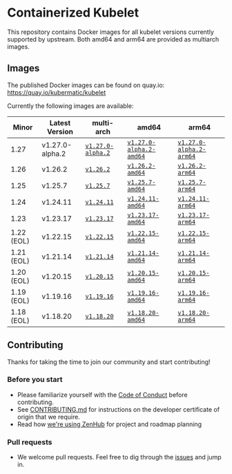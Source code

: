 # Containerized Kubelet

This repository contains Docker images for all kubelet versions currently supported by upstream.
Both amd64 and arm64 are provided as multiarch images.

## Images

The published Docker images can be found on quay.io: https://quay.io/kubermatic/kubelet

Currently the following images are available:

<!-- versions_start -->
| Minor | Latest Version | multi-arch | amd64 | arm64 |
| ----- | ------- | ---------- | ----- | ----- |
| 1.27 | v1.27.0-alpha.2 | [`v1.27.0-alpha.2`](https://quay.io/kubermatic/kubelet:v1.27.0-alpha.2) | [`v1.27.0-alpha.2-amd64`](https://quay.io/kubermatic/kubelet:v1.27.0-alpha.2-amd64) | [`v1.27.0-alpha.2-arm64`](https://quay.io/kubermatic/kubelet:v1.27.0-alpha.2-arm64) |
| 1.26 | v1.26.2 | [`v1.26.2`](https://quay.io/kubermatic/kubelet:v1.26.2) | [`v1.26.2-amd64`](https://quay.io/kubermatic/kubelet:v1.26.2-amd64) | [`v1.26.2-arm64`](https://quay.io/kubermatic/kubelet:v1.26.2-arm64) |
| 1.25 | v1.25.7 | [`v1.25.7`](https://quay.io/kubermatic/kubelet:v1.25.7) | [`v1.25.7-amd64`](https://quay.io/kubermatic/kubelet:v1.25.7-amd64) | [`v1.25.7-arm64`](https://quay.io/kubermatic/kubelet:v1.25.7-arm64) |
| 1.24 | v1.24.11 | [`v1.24.11`](https://quay.io/kubermatic/kubelet:v1.24.11) | [`v1.24.11-amd64`](https://quay.io/kubermatic/kubelet:v1.24.11-amd64) | [`v1.24.11-arm64`](https://quay.io/kubermatic/kubelet:v1.24.11-arm64) |
| 1.23 | v1.23.17 | [`v1.23.17`](https://quay.io/kubermatic/kubelet:v1.23.17) | [`v1.23.17-amd64`](https://quay.io/kubermatic/kubelet:v1.23.17-amd64) | [`v1.23.17-arm64`](https://quay.io/kubermatic/kubelet:v1.23.17-arm64) |
| 1.22 (EOL) | v1.22.15 | [`v1.22.15`](https://quay.io/kubermatic/kubelet:v1.22.15) | [`v1.22.15-amd64`](https://quay.io/kubermatic/kubelet:v1.22.15-amd64) | [`v1.22.15-arm64`](https://quay.io/kubermatic/kubelet:v1.22.15-arm64) |
| 1.21 (EOL) | v1.21.14 | [`v1.21.14`](https://quay.io/kubermatic/kubelet:v1.21.14) | [`v1.21.14-amd64`](https://quay.io/kubermatic/kubelet:v1.21.14-amd64) | [`v1.21.14-arm64`](https://quay.io/kubermatic/kubelet:v1.21.14-arm64) |
| 1.20 (EOL) | v1.20.15 | [`v1.20.15`](https://quay.io/kubermatic/kubelet:v1.20.15) | [`v1.20.15-amd64`](https://quay.io/kubermatic/kubelet:v1.20.15-amd64) | [`v1.20.15-arm64`](https://quay.io/kubermatic/kubelet:v1.20.15-arm64) |
| 1.19 (EOL) | v1.19.16 | [`v1.19.16`](https://quay.io/kubermatic/kubelet:v1.19.16) | [`v1.19.16-amd64`](https://quay.io/kubermatic/kubelet:v1.19.16-amd64) | [`v1.19.16-arm64`](https://quay.io/kubermatic/kubelet:v1.19.16-arm64) |
| 1.18 (EOL) | v1.18.20 | [`v1.18.20`](https://quay.io/kubermatic/kubelet:v1.18.20) | [`v1.18.20-amd64`](https://quay.io/kubermatic/kubelet:v1.18.20-amd64) | [`v1.18.20-arm64`](https://quay.io/kubermatic/kubelet:v1.18.20-arm64) |


<!-- versions_end -->

## Contributing

Thanks for taking the time to join our community and start contributing!

### Before you start

* Please familiarize yourself with the [Code of Conduct][3] before contributing.
* See [CONTRIBUTING.md][2] for instructions on the developer certificate of origin that we require.
* Read how [we're using ZenHub][13] for project and roadmap planning

### Pull requests

* We welcome pull requests. Feel free to dig through the [issues][1] and jump in.

[1]: https://github.com/kubermatic/kubelet/issues
[2]: https://github.com/kubermatic/kubelet/blob/main/CONTRIBUTING.md
[3]: https://github.com/kubermatic/kubelet/blob/main/CODE_OF_CONDUCT.md

[11]: https://groups.google.com/forum/#!forum/kubermatic-dev
[12]: https://kubermatic.slack.com/messages/kubelet
[13]: https://github.com/kubermatic/kubelet/blob/main/Zenhub.md
[15]: http://slack.kubermatic.io/
